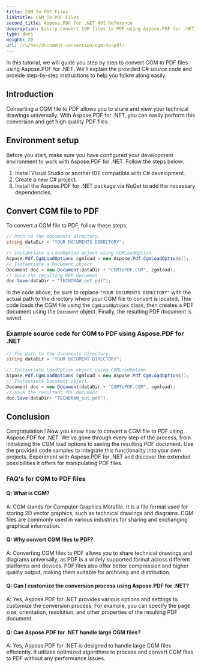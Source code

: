 ```yaml
---
title: CGM To PDF Files
linktitle: CGM To PDF Files
second_title: Aspose.PDF for .NET API Reference
description: Easily convert CGM files to PDF using Aspose.PDF for .NET.
type: docs
weight: 20
url: /ru/net/document-conversion/cgm-to-pdf/
---
```

In this tutorial, we will guide you step by step to convert CGM to PDF files using Aspose.PDF for .NET. We'll explain the provided C# source code and provide step-by-step instructions to help you follow along easily.

## Introduction

Converting a CGM file to PDF allows you to share and view your technical drawings universally. With Aspose.PDF for .NET, you can easily perform this conversion and get high quality PDF files.

## Environment setup

Before you start, make sure you have configured your development environment to work with Aspose.PDF for .NET. Follow the steps below:

1. Install Visual Studio or another IDE compatible with C# development.
2. Create a new C# project.
3. Install the Aspose.PDF for .NET package via NuGet to add the necessary dependencies.

## Convert CGM file to PDF

To convert a CGM file to PDF, follow these steps:

```csharp
// Path to the documents directory.
string dataDir = "YOUR DOCUMENTS DIRECTORY";

// Instantiate a LoadOption object using CGMLoadOption
Aspose.Pdf.CgmLoadOptions cgmload = new Aspose.Pdf.CgmLoadOptions();
// Instantiate a Document object
Document doc = new Document(dataDir + "CGMToPDF.CGM", cgmload);
// Save the resulting PDF document
doc.Save(dataDir + "TECHDRAW_out.pdf");
```

In the code above, be sure to replace `"YOUR DOCUMENTS DIRECTORY"` with the actual path to the directory where your CGM file to convert is located. This code loads the CGM file using the `CgmLoadOptions` class, then creates a PDF document using the `Document` object. Finally, the resulting PDF document is saved.

### Example source code for CGM to PDF using Aspose.PDF for .NET

```csharp
// The path to the documents directory.
string dataDir = "YOUR DOCUMENT DIRECTORY";

// Instantiate LoadOption object using CGMLoadOption
Aspose.Pdf.CgmLoadOptions cgmload = new Aspose.Pdf.CgmLoadOptions();
// Instantiate Document object
Document doc = new Document(dataDir + "CGMToPDF.CGM", cgmload);
// Save the resultant PDF document
doc.Save(dataDir+ "TECHDRAW_out.pdf");
```

## Conclusion

Congratulation ! Now you know how to convert a CGM file to PDF using Aspose.PDF for .NET. We've gone through every step of the process, from initializing the CGM load options to saving the resulting PDF document. Use the provided code samples to integrate this functionality into your own projects. Experiment with Aspose.PDF for .NET and discover the extended possibilities it offers for manipulating PDF files.

### FAQ's for CGM to PDF files

#### Q: What is CGM?

A: CGM stands for Computer Graphics Metafile. It is a file format used for storing 2D vector graphics, such as technical drawings and diagrams. CGM files are commonly used in various industries for sharing and exchanging graphical information.

#### Q: Why convert CGM files to PDF?

A: Converting CGM files to PDF allows you to share technical drawings and diagrams universally, as PDF is a widely supported format across different platforms and devices. PDF files also offer better compression and higher quality output, making them suitable for archiving and distribution.

#### Q: Can I customize the conversion process using Aspose.PDF for .NET?

A: Yes, Aspose.PDF for .NET provides various options and settings to customize the conversion process. For example, you can specify the page size, orientation, resolution, and other properties of the resulting PDF document.

#### Q: Can Aspose.PDF for .NET handle large CGM files?

A: Yes, Aspose.PDF for .NET is designed to handle large CGM files efficiently. It utilizes optimized algorithms to process and convert CGM files to PDF without any performance issues.